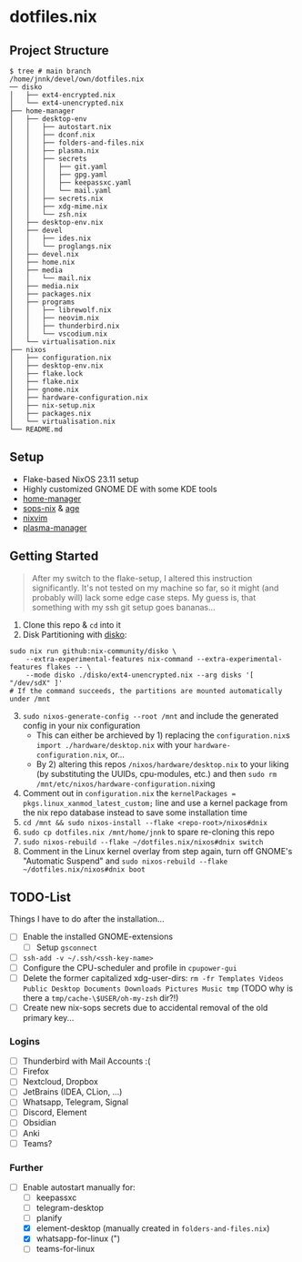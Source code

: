 # dotfiles.nix

## Project Structure

```shell
$ tree # main branch
/home/jnnk/devel/own/dotfiles.nix
── disko
│   ├── ext4-encrypted.nix
│   └── ext4-unencrypted.nix
├── home-manager
│   ├── desktop-env
│   │   ├── autostart.nix
│   │   ├── dconf.nix
│   │   ├── folders-and-files.nix
│   │   ├── plasma.nix
│   │   ├── secrets
│   │   │   ├── git.yaml
│   │   │   ├── gpg.yaml
│   │   │   ├── keepassxc.yaml
│   │   │   └── mail.yaml
│   │   ├── secrets.nix
│   │   ├── xdg-mime.nix
│   │   └── zsh.nix
│   ├── desktop-env.nix
│   ├── devel
│   │   ├── ides.nix
│   │   └── proglangs.nix
│   ├── devel.nix
│   ├── home.nix
│   ├── media
│   │   └── mail.nix
│   ├── media.nix
│   ├── packages.nix
│   ├── programs
│   │   ├── librewolf.nix
│   │   ├── neovim.nix
│   │   ├── thunderbird.nix
│   │   └── vscodium.nix
│   └── virtualisation.nix
├── nixos
│   ├── configuration.nix
│   ├── desktop-env.nix
│   ├── flake.lock
│   ├── flake.nix
│   ├── gnome.nix
│   ├── hardware-configuration.nix
│   ├── nix-setup.nix
│   ├── packages.nix
│   └── virtualisation.nix
└── README.md
```

## Setup

- Flake-based NixOS 23.11 setup
- Highly customized GNOME DE with some KDE tools
- [home-manager](https://github.com/nix-community/home-manager)
- [sops-nix](https://github.com/Mic92/sops-nix) & [age](https://github.com/FiloSottile/age)
- [nixvim](https://github.com/nix-community/nixvim)
- [plasma-manager](https://github.com/pjones/plasma-manager)

## Getting Started

> After my switch to the flake-setup, I altered this instruction significantly.
> It's not tested on my machine so far, so it might (and probably will) lack some edge case steps.
> My guess is, that something with my ssh git setup goes bananas...

1. Clone this repo & `cd` into it
2. Disk Partitioning with [disko](https://github.com/nix-community/disko):

```shell
sudo nix run github:nix-community/disko \
    --extra-experimental-features nix-command --extra-experimental-features flakes -- \
    --mode disko ./disko/ext4-unencrypted.nix --arg disks '[ "/dev/sdX" ]'
# If the command succeeds, the partitions are mounted automatically under /mnt
```

3. `sudo nixos-generate-config --root /mnt` and include the generated config in your nix configuration
   - This can either be archieved by 1) replacing the `configuration.nix`s `import ./hardware/desktop.nix` with your `hardware-configuration.nix`, or...
   - By 2) altering this repos `/nixos/hardware/desktop.nix` to your liking (by substituting the UUIDs, cpu-modules, etc.) and then `sudo rm /mnt/etc/nixos/hardware-configuration.nix`ing
4. Comment out in `configuration.nix` the `kernelPackages = pkgs.linux_xanmod_latest_custom;` line and use a kernel package from the nix repo database instead to save some installation time
5. `cd /mnt && sudo nixos-install --flake <repo-root>/nixos#dnix`
6. `sudo cp dotfiles.nix /mnt/home/jnnk` to spare re-cloning this repo
7. `sudo nixos-rebuild --flake ~/dotfiles.nix/nixos#dnix switch`
8. Comment in the Linux kernel overlay from step again, turn off GNOME's "Automatic Suspend" and `sudo nixos-rebuild --flake ~/dotfiles.nix/nixos#dnix boot`

## TODO-List

Things I have to do after the installation...

- [ ] Enable the installed GNOME-extensions
    - [ ] Setup `gsconnect`
- [ ] `ssh-add -v ~/.ssh/<ssh-key-name>`
- [ ] Configure the CPU-scheduler and profile in `cpupower-gui`
- [ ] Delete the former capitalized xdg-user-dirs: `rm -fr Templates Videos Public Desktop Documents Downloads Pictures Music tmp` (TODO why is there a `tmp/cache-\$USER/oh-my-zsh` dir?!)
- [ ] Create new nix-sops secrets due to accidental removal of the old primary key...

### Logins

- [ ] Thunderbird with Mail Accounts :(
- [ ] Firefox
- [ ] Nextcloud, Dropbox
- [ ] JetBrains (IDEA, CLion, ...)
- [ ] Whatsapp, Telegram, Signal
- [ ] Discord, Element
- [ ] Obsidian
- [ ] Anki
- [ ] Teams?

### Further

- [ ] Enable autostart manually for:
  - [ ] keepassxc
  - [ ] telegram-desktop
  - [ ] planify
  - [x] element-desktop (manually created in `folders-and-files.nix`)
  - [x] whatsapp-for-linux (")
  - [ ] teams-for-linux
